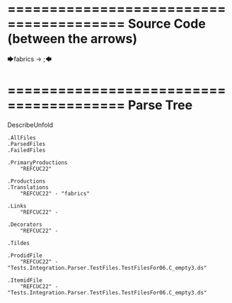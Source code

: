 ========================================
Source Code (between the arrows)
========================================

🡆fabrics -> ;🡄

========================================
Parse Tree
========================================
DescribeUnfold

    .AllFiles
    .ParsedFiles
    .FailedFiles

    .PrimaryProductions
        "REFCUC22" 

    .Productions
    .Translations
        "REFCUC22" - "fabrics"

    .Links
        "REFCUC22" - 

    .Decorators
        "REFCUC22" - 

    .Tildes

    .ProdidFile
        "REFCUC22" - "Tests.Integration.Parser.TestFiles.TestFilesFor06.C_empty3.ds"

    .ItemidFile
        "REFCUC22" - "Tests.Integration.Parser.TestFiles.TestFilesFor06.C_empty3.ds"

